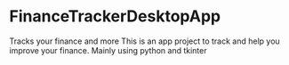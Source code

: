 # FinanceTrackerDesktopApp
Tracks your finance and more
This is an app project to track and help you improve your finance. Mainly using python and tkinter 
